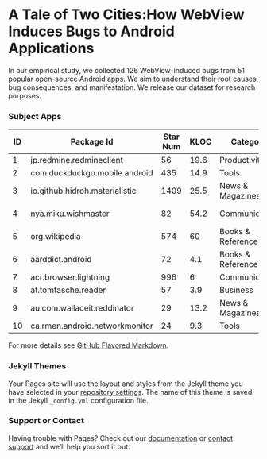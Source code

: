# A Tale of Two Cities:How WebView Induces Bugs to Android Applications

In our empirical study, we collected 126 WebView-induced bugs from 51 popular open-source Android apps. We aim to understand their root causes, bug consequences, and manifestation. We release our dataset for research purposes.

### Subject Apps

ID | Package Id | Star Num | KLOC | Category | Rating | Downloads
-- | ---------- | -------- | ---- | -------- | ------ | ---------
1 | jp.redmine.redmineclient | 56 | 19.6 | Productivity | 3.7 | 5K-10K
2 | com.duckduckgo.mobile.android | 435 | 14.9 | Tools | 4.4 | 1M-5M
3 | io.github.hidroh.materialistic | 1409 | 25.5 | News & Magazines | 4.7 | 50K-100K
4 | nya.miku.wishmaster | 82 | 54.2 | Communication | 3.6 | 100K-500K
5 | org.wikipedia | 574 | 60 | Books & Reference | 4.4 | 10M-50M
6 | aarddict.android | 72 | 4.1 | Books & Reference | 4.5 | 10K-50K
7 | acr.browser.lightning | 996 | 6 | Communication | 4.3 | 5M-10M
8 | at.tomtasche.reader | 57 | 3.9 | Business | 4 | 50K-100K
9 | au.com.wallaceit.reddinator | 29 | 13.2 | News & Magazines | 4.3 | 50K-100K
10 | ca.rmen.android.networkmonitor | 24 | 9.3 | Tools | 4.3 | 50K-100K

For more details see [GitHub Flavored Markdown](https://guides.github.com/features/mastering-markdown/).

### Jekyll Themes

Your Pages site will use the layout and styles from the Jekyll theme you have selected in your [repository settings](https://github.com/calbee633810/wDroid/settings). The name of this theme is saved in the Jekyll `_config.yml` configuration file.

### Support or Contact

Having trouble with Pages? Check out our [documentation](https://help.github.com/categories/github-pages-basics/) or [contact support](https://github.com/contact) and we’ll help you sort it out.
